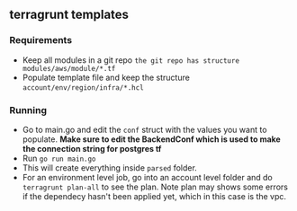 ## terragrunt templates

### Requirements

- Keep all modules in a git repo `the git repo has structure modules/aws/module/*.tf`
- Populate template file and keep the structure `account/env/region/infra/*.hcl`

### Running

- Go to main.go and edit the `conf` struct with the values you want to populate. **Make sure to edit the BackendConf which is used to make the connection string for postgres tf**
- Run `go run main.go`
- This will create everything inside `parsed` folder.
- For an environment level job, go into an account level folder and do `terragrunt plan-all` to see the plan. Note plan may shows some errors if
  the dependecy hasn't been applied yet, which in this case is the vpc.
